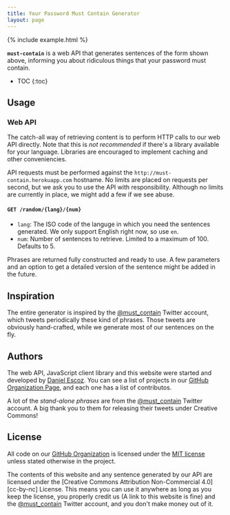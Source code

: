 ```yaml
---
title: Your Password Must Contain Generator
layout: page
---
```


{% include example.html %}

**`must-contain`** is a web API that generates sentences of the form shown above, informing you
about ridiculous things that your password must contain.

  + TOC
  {:toc}


Usage
-----


### Web API

The catch-all way of retrieving content is to perform HTTP calls to our web API directly.
Note that this is *not recommended* if there's a library available for your language.
Libraries are encouraged to implement caching and other conveniencies.

API requests must be performed against the `http://must-contain.herokuapp.com` hostname.  No limits
are placed on requests per second, but we ask you to use the API with responsibility.  Although no
limits are currently in place, we might add a few if we see abuse.

#### `GET /random/{lang}/{num}`

  + `lang`: The ISO code of the languge in which you need the sentences generated.
    We only support English right now, so use `en`.
  + `num`: Number of sentences to retrieve.  Limited to a maximum of 100.  Defaults to 5.

Phrases are returned fully constructed and ready to use.  A few parameters and an option to get a
detailed version of the sentence might be added in the future.


Inspiration
-----------

The entire generator is inspired by the [@must_contain][] Twitter account, which tweets
periodically these kind of phrases.  Those tweets are obviously hand-crafted, while we generate
most of our sentences on the fly.

  [@must_contain]:  https://twitter.com/must_contain  "Your PW Must Contain Twitter Account"


Authors
-------

The web API, JavaScript client library and this website were started and developed by
[Daniel Escoz][].  You can see a list of projects in our
[GitHub Organization Page][must-contain github], and each one has a list of contributos.

  [daniel escoz]: https://github.com/Darkhogg "Daniel Escoz GitHub Page"
  [must-contain github]: https://github.com/must-contain "must-contain GitHub Page"

A lot of the *stand-alone phrases* are from the [@must_contain][] Twitter account.
A big thank you to them for releasing their tweets under Creative Commons!


License
-------

All code on our [GitHub Organization][must-contain github] is licensed under the [MIT license][]
unless stated otherwise in the project.

  [mit license]: http://opensource.org/licenses/MIT "MIT License"

The contents of this website and any sentence generated by our API are licensed under the
[Creative Commons Attribution Non-Commercial 4.0][cc-by-nc] License.  This means you can use
it anywhere as long as you keep the license, you properly credit us (A link to this website is
fine) and the [@must_contain][] Twitter account, and you don't make money out of it.

  [cc-by-sa]: http://creativecommons.org/licenses/by-sa/4.0/ "Creative Commons Attribution Non-Commercial 4.0"
